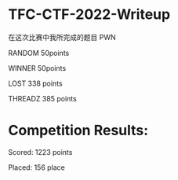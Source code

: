 # TFC-CTF-2022-Writeup

在这次比赛中我所完成的题目
PWN

RANDOM    50points

WINNER    50points

LOST    338 points

THREADZ 385 points


# Competition Results:
Scored: 1223 points

Placed: 156 place
